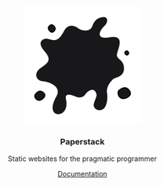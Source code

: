 <p align="center">
  <a href="https://paperstack.ink/" target="_blank">
    <picture>
      <source media="(prefers-color-scheme: dark)" srcset="https://raw.githubusercontent.com/paperstackink/paperstack/HEAD/.github/logo-light.svg">
      <source media="(prefers-color-scheme: light)" srcset="https://raw.githubusercontent.com/paperstackink/paperstack/HEAD/.github/logo-dark.svg">
      <img alt="Paperstack" src="https://raw.githubusercontent.com/paperstackink/paperstack/HEAD/.github/logo-dark.svg">
    </picture>
  </a>
</p>

<h3 align="center">
  Paperstack
</h3>

<p align="center">
  Static websites for the pragmatic programmer
</p>

<p align="center">
  <a href="https://paperstack.ink/">Documentation</a>
</p>
